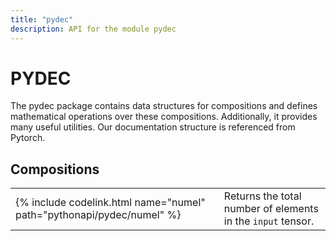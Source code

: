 ```yaml
---
title: "pydec"
description: API for the module pydec
---
```


# PYDEC

The pydec package contains data structures for compositions and defines mathematical operations over these compositions. Additionally, it provides many useful utilities. Our documentation structure is referenced from Pytorch.

## Compositions

|                                                                       |                                                             |
| --------------------------------------------------------------------- | ----------------------------------------------------------- |
| {% include codelink.html name="numel" path="pythonapi/pydec/numel" %} | Returns the total number of elements in the `input` tensor. |